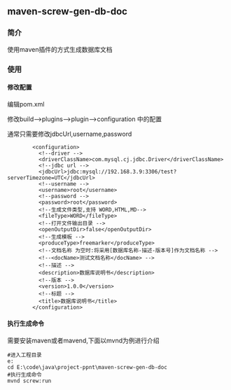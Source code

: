 ## maven-screw-gen-db-doc

### 简介

使用maven插件的方式生成数据库文档



### 使用

#### 修改配置

编辑pom.xml

修改build-->plugins-->plugin-->configuration 中的配置

通常只需要修改jdbcUrl,username,password

```
        <configuration>
          <!--driver -->
          <driverClassName>com.mysql.cj.jdbc.Driver</driverClassName>
          <!--jdbc url -->
          <jdbcUrl>jdbc:mysql://192.168.3.9:3306/test?serverTimezone=UTC</jdbcUrl>
          <!--username -->
          <username>root</username>
          <!--password -->
          <password>root</password>
          <!--生成文件类型,支持 WORD,HTML,MD-->
          <fileType>WORD</fileType>
          <!--打开文件输出目录 -->
          <openOutputDir>false</openOutputDir>
          <!--生成模板 -->
          <produceType>freemarker</produceType>
          <!--文档名称 为空时:将采用[数据库名称-描述-版本号]作为文档名称 -->
          <!--<docName>测试文档名称</docName> -->
          <!--描述 -->
          <description>数据库说明书</description>
          <!--版本 -->
          <version>1.0.0</version>
          <!--标题 -->
          <title>数据库说明书</title>
        </configuration>
```



#### 执行生成命令

需要安装maven或者mavend,下面以mvnd为例进行介绍

```
#进入工程目录
e:
cd E:\code\java\project-ppnt\maven-screw-gen-db-doc
#执行生成命令
mvnd screw:run
```



